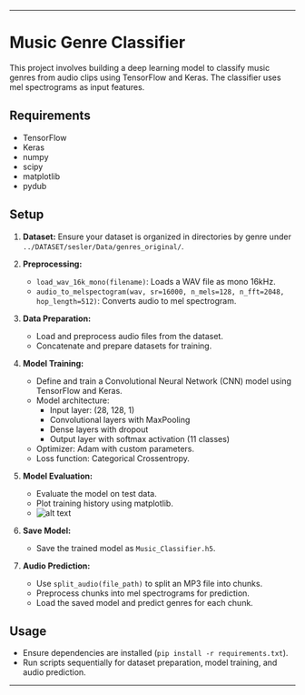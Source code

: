 
---

# Music Genre Classifier

This project involves building a deep learning model to classify music genres from audio clips using TensorFlow and Keras. The classifier uses mel spectrograms as input features.

## Requirements

- TensorFlow
- Keras
- numpy
- scipy
- matplotlib
- pydub

## Setup

1. **Dataset:** Ensure your dataset is organized in directories by genre under `../DATASET/sesler/Data/genres_original/`.

2. **Preprocessing:**
   - `load_wav_16k_mono(filename)`: Loads a WAV file as mono 16kHz.
   - `audio_to_melspectogram(wav, sr=16000, n_mels=128, n_fft=2048, hop_length=512)`: Converts audio to mel spectrogram.

3. **Data Preparation:**
   - Load and preprocess audio files from the dataset.
   - Concatenate and prepare datasets for training.

4. **Model Training:**
   - Define and train a Convolutional Neural Network (CNN) model using TensorFlow and Keras.
   - Model architecture:
     - Input layer: (28, 128, 1)
     - Convolutional layers with MaxPooling
     - Dense layers with dropout
     - Output layer with softmax activation (11 classes)
   - Optimizer: Adam with custom parameters.
   - Loss function: Categorical Crossentropy.

5. **Model Evaluation:**
   - Evaluate the model on test data.
   - Plot training history using matplotlib.
   - ![alt text](https://github.com/[hayatiyrtgl]/[Music_Genre_Classification]/blob/[branch]/music_classifier.png?raw=true)

6. **Save Model:**
   - Save the trained model as `Music_Classifier.h5`.

7. **Audio Prediction:**
   - Use `split_audio(file_path)` to split an MP3 file into chunks.
   - Preprocess chunks into mel spectrograms for prediction.
   - Load the saved model and predict genres for each chunk.

## Usage

- Ensure dependencies are installed (`pip install -r requirements.txt`).
- Run scripts sequentially for dataset preparation, model training, and audio prediction.

---
